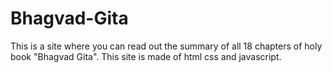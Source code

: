 # Bhagvad-Gita
This is a site where you can read out the summary of all 18 chapters of holy book "Bhagvad Gita". This site is made of html css and javascript.
